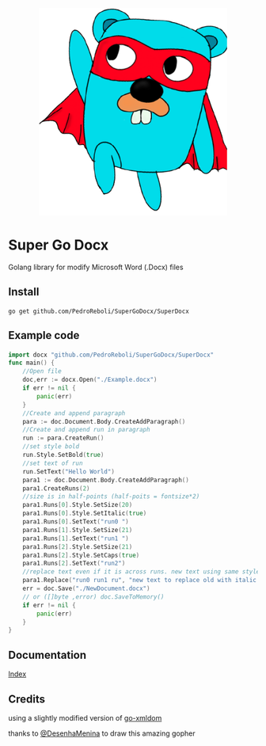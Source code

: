 
<p align="center"><img src="https://github.com/PedroReboli/SuperGoDocx/blob/main/img/logo.png" width="380"></p>
   
  # Super Go Docx
Golang library for modify Microsoft Word (.Docx) files
## Install 

    go get github.com/PedroReboli/SuperGoDocx/SuperDocx
## Example code
``` go
import docx "github.com/PedroReboli/SuperGoDocx/SuperDocx"
func main() {
	//Open file
	doc,err := docx.Open("./Example.docx")
	if err != nil {
		panic(err)
	}
	//Create and append paragraph
	para := doc.Document.Body.CreateAddParagraph()
	//Create and append run in paragraph
	run := para.CreateRun()
	//set style bold
	run.Style.SetBold(true)
	//set text of run
	run.SetText("Hello World")
	para1 := doc.Document.Body.CreateAddParagraph()
	para1.CreateRuns(2)
	//size is in half-points (half-poits = fontsize*2)
	para1.Runs[0].Style.SetSize(20)
	para1.Runs[0].Style.SetItalic(true)
	para1.Runs[0].SetText("run0 ")
	para1.Runs[1].Style.SetSize(21)
	para1.Runs[1].SetText("run1 ")
	para1.Runs[2].Style.SetSize(21)
	para1.Runs[2].Style.SetCaps(true)
	para1.Runs[2].SetText("run2")
	//replace text even if it is across runs. new text using same style of the fist old text letter
	para1.Replace("run0 run1 ru", "new text to replace old with italic style")
	err = doc.Save("./NewDocument.docx")
	// or ([]byte ,error) doc.SaveToMemory()
	if err != nil {
		panic(err)
	}
}
```
## Documentation
 [Index](https://github.com/PedroReboli/SuperGoDocx/blob/main/docs/Index.md)
## Credits
using a slightly modified version of [go-xmldom](https://github.com/subchen/go-xmldom)

thanks to [@DesenhaMenina](https://twitter.com/DesenhaMenina) to draw this amazing gopher
